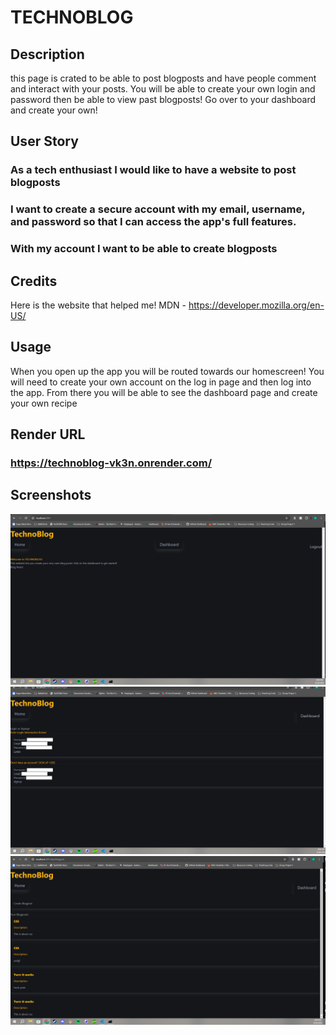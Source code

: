 # TECHNOBLOG

## Description
this page is crated to be able to post blogposts and have people comment and interact with your posts. You will be able to create your own login and password then be able to view past blogposts! Go over to your dashboard and create your own!


## User Story

### As a tech enthusiast I would like to have a website to post blogposts
### I want to create a secure account with my email, username, and password so that I can access the app's full features. 
### With my account I want to be able to create blogposts

## Credits
Here is the website that helped me! 
MDN - https://developer.mozilla.org/en-US/



## Usage
When you open up the app you will be routed towards our homescreen! You will need to create your own account on the log in page and then log into the app. From there you will be able to see the dashboard page and create your own recipe
## Render URL

### https://technoblog-vk3n.onrender.com/

## Screenshots

![alt text](<./public/images/Screenshot (21).png>)
![alt text](<./public/images/Screenshot (23).png>)
![alt text](<./public/images/Screenshot (20).png>)
